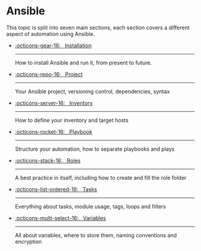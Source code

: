 # Ansible

This topic is split into seven main sections, each section covers a different aspect of automation using Ansible.

<div class="grid cards" markdown>

* [:octicons-gear-16: &nbsp; Installation](installation.md)

    ---
    How to install Ansible and run it, from present to future.

* [:octicons-repo-16: &nbsp; Project](project.md)

    ---
    Your Ansible project, versioning control, dependencies, syntax

* [:octicons-server-16: &nbsp; Inventory](inventory.md)

    ---
    How to define your inventory and target hosts

* [:octicons-rocket-16: &nbsp; Playbook](playbook.md)

    ---
    Structure your automation, how to separate playbooks and plays

* [:octicons-stack-16: &nbsp; Roles](roles.md)

    ---
    A best practice in itself, including how to create and fill the role folder

* [:octicons-list-ordered-16: &nbsp; Tasks](tasks.md)

    ---
    Everything about tasks, module usage, tags, loops and filters

* [:octicons-multi-select-16: &nbsp; Variables](variables.md)

    ---
    All about variables, where to store them, naming conventions and encryption

</div>
